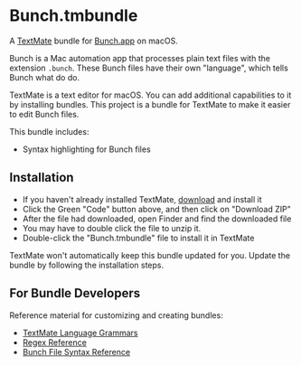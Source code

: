# Bunch.tmbundle

A [TextMate](https://macromates.com/) bundle for
[Bunch.app](https://bunchapp.co) on macOS.

Bunch is a Mac automation app that processes plain text files with the extension
`.bunch`. These Bunch files have their own "language", which tells Bunch what do
do.

TextMate is a text editor for macOS. You can add additional capabilities to
it by installing bundles. This project is a bundle for TextMate to make it
easier to edit Bunch files.

This bundle includes:

- Syntax highlighting for Bunch files


## Installation

- If you haven't already installed TextMate,
  [download](https://macromates.com/download) and install it
- Click the Green "Code" button above, and then click on "Download ZIP"
- After the file had downloaded, open Finder and find the downloaded file
- You may have to double click the file to unzip it.
- Double-click the "Bunch.tmbundle" file to install it in TextMate

TextMate won't automatically keep this bundle updated for you. Update the bundle
by following the installation steps.


## For Bundle Developers

Reference material for customizing and creating bundles:

* [TextMate Language Grammars](https://macromates.com/manual/en/language_grammars)
* [Regex Reference](https://macromates.com/manual/en/regular_expressions)
* [Bunch File Syntax Reference](https://bunchapp.co/docs/bunch-files/quick-reference/)
